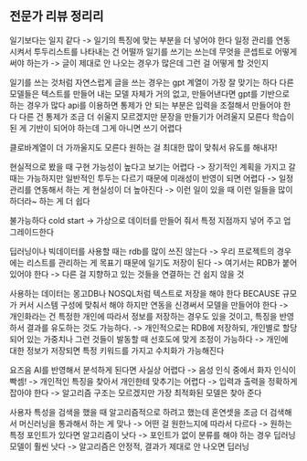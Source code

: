 ## 전문가 리뷰 정리리

일기보다는 일지 같다 -> 일기의 특징에 맞는 부분을 더 넣어야 한다
일정 관리를 연동시켜서 투두리스트를 나타내는 건 어떨까
일기를 쓰기는 쓰는데 무엇을 콘셉트로 어떻게 써야 하는가
-> 글이 제대로 안 나오는 경우가 많은데 그런 걸 어떻게 할 것인지

일기를 쓰는 것처럼 자연스럽게 글을 쓰는 경우는 gpt 계열이 가장 잘 맞기는 하다
다른 모델들은 텍스트를 만들어 내는 모델 자체가 거의 없고, 만들어낸다면 gpt를 기반으로
하는 경우가 많다
api를 이용하면 통제가 안 되는 부분은 입력을 조절해서 만들어야 한다
다른 건 통제가 조금 더 쉬울지 모르겠지만 문장을 만들기가 어려울지 모른다
학습이 된 게 기반이 되어야 하는데 그게 아니면 쓰기 어렵다

클로바계열이 더 가까울지도 모른다
원하는 걸 최대한 많이 맞춰서 유도를 해내자!

현실적으로 봤을 때 구현 가능성이 높다고 보기는 어렵다
-> 장기적인 계획을 가지고 갈 때는 가능하지만 일반적인 투두는 다르기 때문에 미래성이 반영이 되면 어렵다
-> 일정 관리를 연동해서 하는 게 현실성이 더 높아진다
-> 이런 일이 있을 때 이런 일들을 많이 하더라~ 하는 게 더 쉽다

불가능하다 cold start
-> 가상으로 데이터를 만들어 줘서 특정 지점까지 넣어 주고 업그레이드한다

딥러닝이나 빅데이터를 사용할 때는 rdb를 많이 쓰진 않는다
-> 우리 프로젝트의 경우에는 리스트를 관리하는 게 목표기 때문에 일기도 저장이 된다
-> 여기서는 RDB가 붙어 있어야 한다
-> 다른 걸 지향하고 있는 것들을 연결하는 건 쉽지 않을 것

사용하는 데이터는 몽고DB나 NOSQL처럼 텍스트로 저장을 해야 한다 BECAUSE 규모가 커서
시스템 구성에 맞춰서 해야 하지만 연동을 신경써서 모델을 만들어야 한다
-> 개인화라는 건 특정한 개인에 따라서 정보를 저장하는 경우도 있을 것이고, 특징을 반영하서 결과를 유도하는 것도 가능하다.
-> 개인적으로는 RDB에 저장하되, 개인별로 할당되어 있는 가중치나 그런 것들이 발동할 때 선호도에 맞게 조정이 가능하다
-> 개인에 대한 정보가 저장되면 특정 키워드를 가지고 수치화가 가능해진다

요즈음 AI를 반영해서 분석하게 된다면 사실상 어렵다
-> 음성 인식 중에서 화자 인식이 빡셈!
-> 개인적인 특징을 찾아서 개인한테 맞추기는 어렵다
-> 입력과 출력을 정확하게 잡아야 한다 
-> 알고리즘 구조는 모르겠지만 가장 최적화된 모델은 찾아 준다

사용자 특성을 검색을 했을 때 알고리즘적으로 하려고 했는데
혼연셋을 조금 더 검색해서 머신러닝을 통과해서 하는 게 맞나
-> 어떤 걸 원한느지에 따라서 다르다
-> 원하는 특정 포인트가 있다면 알고리즘이 낫다
-> 포인트가 없이 분류를 해야 하는 경우 딥러닝 모델이 훨씬 낫다
-> 알고리즘은 안정적, 결과가 제대로 안 나오면 딥러닝
